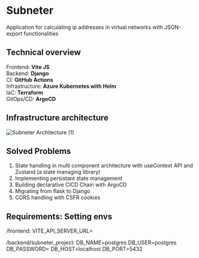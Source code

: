 # Subneter

Application for calculating ip addresses in virtual networks with JSON-export functionalities

## Technical overview

Frontend: **Vite JS** \
Backend: **Django** \
CI: **GitHub Actions** \
Infrastructure: **Azure Kubernetes with Helm** \
IaC: **Terraform** \
GitOps/CD: **ArgoCD**

## Infrastructure architecture

![Subneter Architecture (1)](https://github.com/AlexanderLaaser/Subneter/assets/45990752/886ae516-89df-4f30-98c0-00728d621f33)

## Solved Problems

1. State handling in multi component architecture with useContext API and Zustand (a state managing library)
2. Implementing persistant state management
3. Building declarative CICD Chain with ArgoCD
4. Migrating from flask to Django
5. CORS handling with CSFR cookies

## Requirements: Setting envs

/frontend:
VITE_API_SERVER_URL=

/backend/subneter_project:
DB_NAME=postgres
DB_USER=postgres
DB_PASSWORD=
DB_HOST=localhost
DB_PORT=5432
